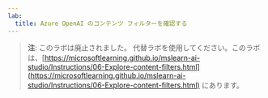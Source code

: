 ```yaml
---
lab:
  title: Azure OpenAI のコンテンツ フィルターを確認する
---
```


> **注**: このラボは廃止されました。 代替ラボを使用してください。このラボは、[https://microsoftlearning.github.io/mslearn-ai-studio/Instructions/06-Explore-content-filters.html](https://microsoftlearning.github.io/mslearn-ai-studio/Instructions/06-Explore-content-filters.html) にあります。
